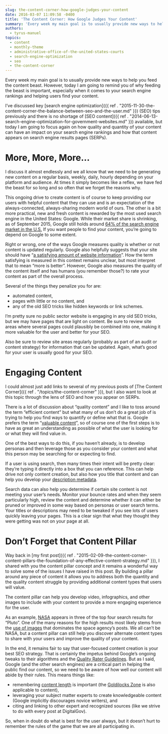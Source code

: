 ```yaml
---
slug: the-content-corner-how-google-judges-your-content
date: 2016-03-07 11:09:58 -0400
title: 'The Content Corner: How Google Judges Your Content'
summary: 'Every week my main goal is to usually provide new ways to help you feed the content beast. However, today I am going to remind you of why feeding the beast is important, especially when it comes to your search engine rankings and helping users find your content. I&#8217;ve discussed key search engine optimization (SEO)'
authors:
  - tyrus-manuel
topics:
  - content
  - monthly-theme
  - administrative-office-of-the-united-states-courts
  - search-engine-optimization
  - seo
  - the-content-corner
---
```


Every week my main goal is to usually provide new ways to help you feed the content beast. However, today I am going to remind you of why feeding the beast is important, especially when it comes to your search engine rankings and helping users find your content.

I&#8217;ve discussed key [search engine optimization]({{ ref . "2015-11-30-the-content-corner-the-balance-between-seo-and-the-user.md" }}) (SEO) tips previously and there is no shortage of [SEO content]({{ ref . "2014-06-13-search-engine-optimization-for-government-websites.md" }}) available, but today I am going to focus again on how quality and quantity of your content can have an impact on your search engine rankings and how that content appears on search engine results pages (SERPs).

# More, More, More&#8230;

I discuss it almost endlessly and we all know that we need to be generating new content on a regular basis, weekly, daily, hourly depending on your platform and audience. At times it simply becomes like a reflex, we have fed the beast for so long and so often that we forget the reasons why.

This ongoing drive to create content is of course to keep providing our users with helpful content that they can use and is an expectation of the always-connected, always-sharing modern world of ours. The other is a bit more practical, new and fresh content is rewarded by the most used search engine in the United States: Google. While their market share is shrinking, as of September 2015, Google still holds around [64% of the search engine market in the U.S.](http://www.comscore.com/Insights/Market-Rankings/comScore-Releases-August-2015-U.S.-Desktop-Search-Engine-Rankings) If you want people to find your content, you’re going to depend on Google to some extent.

Right or wrong, one of the ways Google measures quality is whether or not content is updated regularly. Google also helpfully suggests that your site should have “[a satisfying amount of website information](http://www.searchenginejournal.com/get-mind-google-human-rater-handbook-leaked/117573/)”. How the term satisfying is measured in this context remains unclear, but most interpret that to mean “more is better”. However, Google also measures the quality of the content itself and has humans (you remember those?) to rate your content as part of the overall process.

Several of the things they penalize you for are:

  * automated content,
  * pages with little or no content, and
  * any of the old SEO tricks like hidden keywords or link schemes.

I’m pretty sure no public sector website is engaging in any old SEO tricks, but we may have pages that are light on content. Be sure to review site areas where several pages could plausibly be combined into one, making it more valuable for the user and better for your SEO.

Also be sure to review site areas regularly (probably as part of an audit or content strategy) for information that can be updated. Again, what’s good for your user is usually good for your SEO.

# Engaging Content

I could almost just add links to several of my previous posts of [The Content Corner]({{ ref . "/topics/the-content-corner" }}), but I also want to look at this topic through the lens of SEO and how you appear on SERPs.

There is a lot of discussion about “quality content” and I like to toss around the term “efficient content” but what many of us don’t do a great job of is trying to help you find ways to quantify or define what that is. Google prefers the term “[valuable content](https://support.google.com/webmasters/answer/6001093?hl=en)”, so of course one of the first steps is to have as great an understanding as possible of what the user is looking for or what they will find value in.

One of the best ways to do this, if you haven’t already, is to develop personas and then leverage those as you consider your content and what this person may be searching for or expecting to find.

If a user is using search, then many times their intent will be pretty clear: they’re typing it directly into a box that you can reference. This can help drive not only content creation, but also how you title that content and can help you develop your [description metadata](https://moz.com/learn/seo/meta-description).

Search data can also help you determine if certain site content is not meeting your user’s needs. Monitor your bounce rates and when they seem particularly high, review the content and determine whether it can either be pruned or improved in some way based on personas or user search terms. Your titles or descriptions may need to be tweaked if you see lots of users quickly leaving your pages. This is a clear sign that what they thought they were getting was not on your page at all.

# Don’t Forget that Content Pillar

Way back in [my first post]({{ ref . "2015-02-09-the-content-corner-content-pillars-the-foundation-of-any-effective-content-strategy.md" }}), I shared with you the content pillar concept and it remains a wonderful way to solve some of the issues I have raised in this post. By building a pillar around any piece of content it allows you to address both the quantity and the quality content struggle by providing additional content types that users will value.

The content pillar can help you develop video, infographics, and other images to include with your content to provide a more engaging experience for the user.

As an example, [NASA](https://www.nasa.gov/) appears in three of the top four search results for “Pluto”. One of the many reasons for the high results most likely stems from the [use of images](https://www.nasa.gov/feature/new-pluto-images-from-nasa-s-new-horizons-it-s-complicated) that dominates the space agency’s posts. We all can’t be NASA, but a content pillar can still help you discover alternate content types to share with your users and improve the quality of your content.

In the end, it remains fair to say that user-focused content creation is your best SEO strategy. That is certainly the impetus behind Google’s ongoing tweaks to their algorithms and the [Quality Rater Guidelines](http://www.scribd.com/doc/217994742/General-Guidelines-1). But as I said, Google (and the other search engines) are a critical part in helping the public find our content, so we need to be aware of how well our content will abide by their rules. This means things like:

  * remembering [content length](http://blog.serpiq.com/how-important-is-content-length-why-data-driven-seo-trumps-guru-opinions/) is important (the [Goldilocks Zone](http://science.nasa.gov/science-news/science-at-nasa/2003/02oct_goldilocks/) is also applicable to content),
  * leveraging your subject matter experts to create knowledgeable content (Google implicitly discourages novice writers), and
  * citing and linking to other expert and recognized sources (like we strive to do with every post at DigitalGov).

So, when in doubt do what is best for the user always, but it doesn’t hurt to remember the rules of the game that we are all participating in.